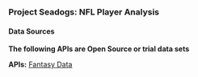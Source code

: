 ### Project Seadogs: NFL Player Analysis

#### Data Sources
__The following APIs are Open Source or trial data sets__

**APIs:** 
[Fantasy Data](https://developer.fantasydata.com/)